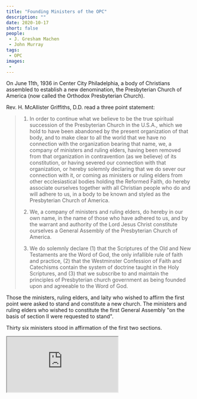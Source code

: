 ```yaml
---
title: "Founding Ministers of the OPC"
description: ""
date: 2020-10-17
short: false
people:
 - J. Gresham Machen
 - John Murray
tags:
 - OPC
images:
 -
---
```


On June 11th, 1936 in Center City Philadelphia, a body of Christians assembled to establish a new denomination, the Presbyterian Church of America (now called the Orthodox Presbyterian Church).

Rev. H. McAllister Griffiths, D.D. read a three point statement:

>  1. In order to continue what we believe to be the true spiritual succession of the Presbyterian Church in the U.S.A., which we hold to have been abandoned by the present organization of that body, and to make clear to all the world that we have no connection with the organization bearing that name, we, a company of ministers and ruling elders, having been removed from that organization in contravention (as we believe) of its constitution, or having severed our connection with that organization, or hereby solemnly declaring that we do sever our connection with it, or coming as ministers or ruling elders from other ecclesiastical bodies holding the Reformed Faith, do hereby associate ourselves together with all Christian people who do and will adhere to us, in a body to be known and styled as the Presbyterian Church of America. 
> 
> 2. We, a company of ministers and ruling elders, do hereby in our own name, in the name of those who have adhered to us, and by the warrant and authority of the Lord Jesus Christ constitute ourselves a General Assembly of the Presbyterian Church of America. 
> 
> 3. We do solemnly declare (1) that the Scriptures of the Old and New Testaments are the Word of God, the only infallible rule of faith and practice, (2) that the Westminster Confession of Faith and Catechisms contain the system of doctrine taught in the Holy Scriptures, and (3) that we subscribe to and maintain the principles of Presbyterian church government as being founded upon and agreeable to the Word of God. 

Those the ministers, ruling elders, and laity who wished to affirm the first point were asked to stand and constitute a new church. The ministers and ruling elders who wished to constitute the first General Assembly "on the basis of section II were requested to stand".

Thirty six ministers stood in affirmation of the first two sections. 

<iframe src="https://docs.google.com/spreadsheets/d/e/2PACX-1vRrg_cMsYmNUOSQDG1lL3Yv0jR6Sb7qBaqJUD7w8rxgYZWM8s4LB9HmH415G22MZNhr2gfKMrxupjbY/pubhtml?gid=1227182281&amp;single=true&amp;widget=true&amp;headers=false"></iframe>